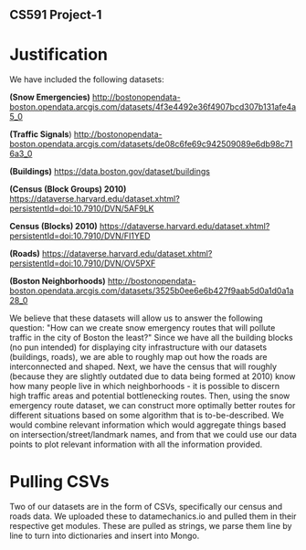 ## CS591 Project-1

# Justification 
We have included the following datasets:

**(Snow Emergencies)**
http://bostonopendata-boston.opendata.arcgis.com/datasets/4f3e4492e36f4907bcd307b131afe4a5_0

**(Traffic Signals**) http://bostonopendata-boston.opendata.arcgis.com/datasets/de08c6fe69c942509089e6db98c716a3_0

**(Buildings)** https://data.boston.gov/dataset/buildings

**(Census (Block Groups) 2010)** https://dataverse.harvard.edu/dataset.xhtml?persistentId=doi:10.7910/DVN/5AF9LK

**Census (Blocks) 2010)** https://dataverse.harvard.edu/dataset.xhtml?persistentId=doi:10.7910/DVN/FI1YED

**(Roads)** https://dataverse.harvard.edu/dataset.xhtml?persistentId=doi:10.7910/DVN/OV5PXF

**(Boston Neighborhoods)** http://bostonopendata-boston.opendata.arcgis.com/datasets/3525b0ee6e6b427f9aab5d0a1d0a1a28_0

We believe that these datasets will allow us to answer the following question: "How can we create snow emergency routes that will pollute traffic in the city of Boston the least?" Since we have all the building blocks (no pun intended) for displaying city infrastructure with our datasets (buildings, roads), we are able to roughly map out how the roads are interconnected and shaped. Next, we have the census that will roughly (because they are slightly outdated due to data being formed at 2010) know how many people live in which neighborhoods - it is possible to discern high traffic areas and potential bottlenecking routes. Then, using the snow emergency route dataset, we can construct more optimally better routes for different situations based on some algorithm that is to-be-described. We would combine relevant information which would aggregate things based on intersection/street/landmark names, and from that we could use our data points to plot relevant information with all the information provided. 

# Pulling CSVs
Two of our datasets are in the form of CSVs, specifically our census and roads data. We uploaded these to datamechanics.io and pulled them in their respective get modules. These are pulled as strings, we parse them line by line to turn into dictionaries and insert into Mongo.
